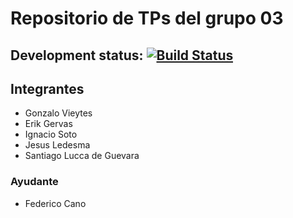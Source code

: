 # Repositorio de TPs del grupo 03

## Development status: [![Build Status](https://travis-ci.com/dds-utn/2017-vn-group-03.svg?token=EaTqdb9dSHiWJuznnW6B&branch=development)](https://travis-ci.com/dds-utn/2017-vn-group-03)

## Integrantes
- Gonzalo Vieytes
- Erik Gervas
- Ignacio Soto
- Jesus Ledesma
- Santiago Lucca de Guevara

### Ayudante
- Federico Cano
